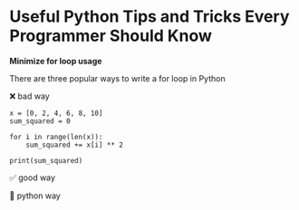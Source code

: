 # Useful Python Tips and Tricks Every Programmer Should Know
**Minimize for loop usage**

There are three popular ways to write a for loop in Python

❌ bad way

    x = [0, 2, 4, 6, 8, 10]
    sum_squared = 0

    for i in range(len(x)):
        sum_squared += x[i] ** 2

    print(sum_squared)

✅ good way

🐍 python way

